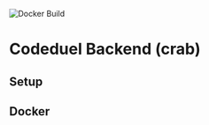 ![Docker Build](https://github.com/whatasave/demo-repository/actions/workflows/docker-build.yml/badge.svg)

# Codeduel Backend (crab)

## Setup

## Docker
